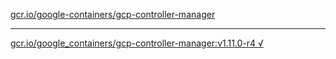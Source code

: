 [gcr.io/google-containers/gcp-controller-manager](https://hub.docker.com/r/sqeven/gcp-controller-manager/tags/) 

----
[gcr.io/google_containers/gcp-controller-manager:v1.11.0-r4 √](https://hub.docker.com/r/sqeven/gcp-controller-manager/tags/)

